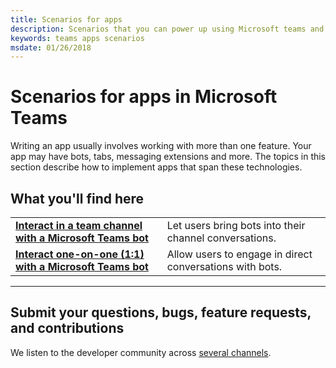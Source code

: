 ```yaml
---
title: Scenarios for apps
description: Scenarios that you can power up using Microsoft teams and the capability to build apps in Teams
keywords: teams apps scenarios
msdate: 01/26/2018
---
```

# Scenarios for apps in Microsoft Teams

Writing an app usually involves working with more than one feature. Your app may have bots, tabs, messaging extensions and more. The topics in this section describe how to implement apps that span these technologies.

## What you'll find here

|   |   |
| - | - |
| [**Interact in a team channel with a Microsoft Teams bot**](~/concepts/bots/conversations/bots-conv-channel) | Let users bring bots into their channel conversations. |
| [**Interact one-on-one (1:1) with a Microsoft Teams bot**](~/concepts/bots/conversations/bots-conv-personal) | Allow users to engage in direct conversations with bots. |

---

## Submit your questions, bugs, feature requests, and contributions

We listen to the developer community across [several channels](~/feedback).

